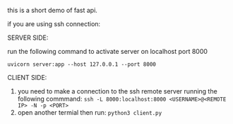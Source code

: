this is a short demo of fast api.

if you are using ssh connection:

SERVER SIDE:

run the following command to activate server on localhost port 8000

`uvicorn server:app --host 127.0.0.1 --port 8000`

CLIENT SIDE:
1. you need to make a connection to the ssh remote server running the following commmand:
`ssh -L 8000:localhost:8000 <USERNAME>@<REMOTE IP> -N -p <PORT>`
2. open another termial then run:
`python3 client.py`
